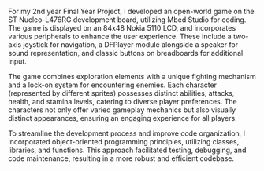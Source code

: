 For my 2nd year Final Year Project, I developed an open-world game on the ST Nucleo-L476RG development board, utilizing Mbed Studio for coding. The game is displayed on an 84x48 Nokia 5110 LCD, and incorporates various peripherals to enhance the user experience. These include a two-axis joystick for navigation, a DFPlayer module alongside a speaker for sound representation, and classic buttons on breadboards for additional input.

The game combines exploration elements with a unique fighting mechanism and a lock-on system for encountering enemies. Each character (represented by different sprites) possesses distinct abilities, attacks, health, and stamina levels, catering to diverse player preferences. The characters not only offer varied gameplay mechanics but also visually distinct appearances, ensuring an engaging experience for all players.

To streamline the development process and improve code organization, I incorporated object-oriented programming principles, utilizing classes, libraries, and functions. This approach facilitated testing, debugging, and code maintenance, resulting in a more robust and efficient codebase.